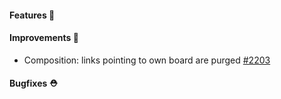 #### Features 🚀

#### Improvements 🧹

- Composition: links pointing to own board are purged [#2203](https://github.com/terrastruct/d2/pull/2203)

#### Bugfixes ⛑️
